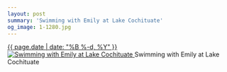 ```yaml
---
layout: post
summary: 'Swimming with Emily at Lake Cochituate'
og_image: 1-1280.jpg
---
```


<p>
 <time>
  <a href="/1">
   {{ page.date | date: "%B %-d, %Y" }}
  </a>
 </time>
 <a href="/1">
  <img alt="Swimming with Emily at Lake Cochituate" data-taken="8/15/2013" sizes="(min-width: 700px) 50vw, calc(100vw - 2rem)" src="{{ site.assets_url }}/1-640.jpg" srcset="{{ site.assets_url }}/1-1280.jpg 1280w, {{ site.assets_url }}/1-960.jpg 960w, {{ site.assets_url }}/1-640.jpg 640w, {{ site.assets_url }}/1-320.jpg 320w"/>
 </a>
 <span>
  Swimming with Emily at Lake Cochituate
 </span>
</p>
